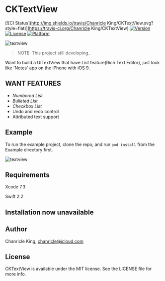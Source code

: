 # CKTextView

[![CI Status](http://img.shields.io/travis/Chanricle King/CKTextView.svg?style=flat)](https://travis-ci.org/Chanricle King/CKTextView)
[![Version](https://img.shields.io/cocoapods/v/CKTextView.svg?style=flat)](http://cocoapods.org/pods/CKTextView)
[![License](https://img.shields.io/cocoapods/l/CKTextView.svg?style=flat)](http://cocoapods.org/pods/CKTextView)
[![Platform](https://img.shields.io/cocoapods/p/CKTextView.svg?style=flat)](http://cocoapods.org/pods/CKTextView)

![textview](https://github.com/chanricle/CKTextView/blob/develop/logo.png?raw=true)

> NOTE: This project still developing.. 

Want to build a UITextView that have List feature(Rich Text Editor), just look like 'Notes' app on the iPhone with iOS 9.

## WANT FEATURES

* *Numbered List*
* *Bulleted List*
* *Checkbox List*
* Undo and redo control 
* Attributed text support

## Example

To run the example project, clone the repo, and run `pod install` from the Example directory first.

![textview](https://github.com/chanricle/CKTextView/blob/develop/textview.gif?raw=true)

## Requirements

Xcode 7.3

Swift 2.2

## Installation now unavailable

## Author

Chanricle King, chanricle@icloud.com

## License

CKTextView is available under the MIT license. See the LICENSE file for more info.
